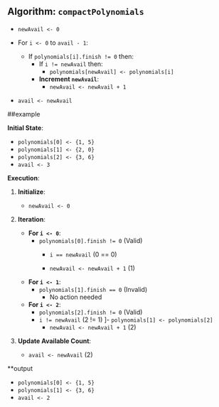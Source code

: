 ## Algorithm: `compactPolynomials`
   - `newAvail <- 0`


   - For `i <- 0` to `avail - 1`:
    
       - If `polynomials[i].finish != 0` then:
           - If `i != newAvail` then:
             - `polynomials[newAvail] <- polynomials[i]`
         - **Increment `newAvail`**:
           - `newAvail <- newAvail + 1`
   - `avail <- newAvail`

##example

**Initial State**:
- `polynomials[0] <- {1, 5}`
- `polynomials[1] <- {2, 0}`
- `polynomials[2] <- {3, 6}`
- `avail <- 3`

**Execution**:

1. **Initialize**:
   - `newAvail <- 0`

2. **Iteration**:
   - **For `i <- 0`**:
     - `polynomials[0].finish != 0` (Valid)
       - `i == newAvail` (0 == 0)
     
       - `newAvail <- newAvail + 1` (1)
   - **For `i <- 1`**:
     - `polynomials[1].finish == 0` (Invalid)
       - No action needed
   - **For `i <- 2`**:
     - `polynomials[2].finish != 0` (Valid)
     - `i != newAvail` (2 != 1)
       ]- `polynomials[1] <- polynomials[2]`
       - `newAvail <- newAvail + 1` (2)

3. **Update Available Count**:
   - `avail <- newAvail` (2)

**output
- `polynomials[0] <- {1, 5}`
- `polynomials[1] <- {3, 6}`
- `avail <- 2`

